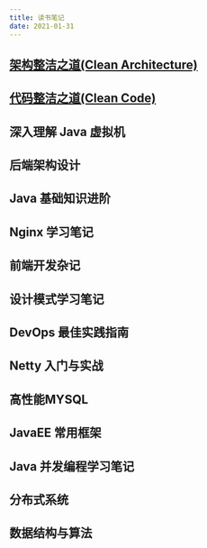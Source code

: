 ```yaml
---
title: 读书笔记
date: 2021-01-31
---
```


##  [架构整洁之道(Clean Architecture)](./clean_architecture/README.md)
##  [代码整洁之道(Clean Code)](./clean_code/README.md)
##  深入理解 Java 虚拟机
##  后端架构设计
##  Java 基础知识进阶  
##  Nginx 学习笔记
##  前端开发杂记
##  设计模式学习笔记
##  DevOps 最佳实践指南
##  Netty 入门与实战
##  高性能MYSQL
##  JavaEE 常用框架
##  Java 并发编程学习笔记 
##  分布式系统
##  数据结构与算法